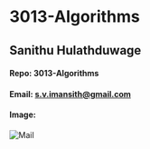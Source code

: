 # 3013-Algorithms
## Sanithu Hulathduwage
#### Repo: 3013-Algorithms
#### Email: s.v.imansith@gmail.com
#### Image:
![Mail](https://github.com/Sanithu-99/3013-Algorithms/assets/91030191/ac55a788-2c60-44ae-adfe-674417c43e8f)
